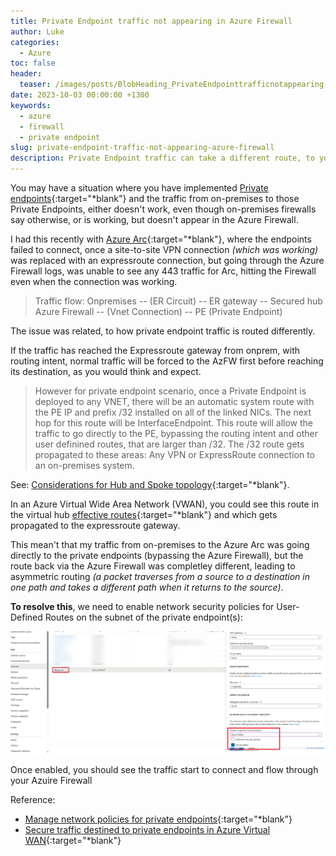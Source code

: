 ```yaml
---
title: Private Endpoint traffic not appearing in Azure Firewall
author: Luke
categories:
  - Azure
toc: false
header:
  teaser: /images/posts/BlobHeading_PrivateEndpointtrafficnotappearing.gif
date: 2023-10-03 00:00:00 +1300
keywords:
  - azure
  - firewall
  - private endpoint
slug: private-endpoint-traffic-not-appearing-azure-firewall
description: Private Endpoint traffic can take a different route, to your standard traffic and cause some confusion and dropped packets.
---
```


You may have a situation where you have implemented [Private endpoints](https://learn.microsoft.com/azure/private-link/private-endpoint-overview?WT.mc_id=AZ-MVP-5004796){:target="*blank"} and the traffic from on-premises to those Private Endpoints, either doesn't work, even though on-premises firewalls say otherwise, or is working, but doesn't appear in the Azure Firewall.

I had this recently with [Azure Arc](https://learn.microsoft.com/azure/azure-arc/overview?WT.mc_id=AZ-MVP-5004796){:target="*blank"}, where the endpoints failed to connect, once a site-to-site VPN connection _(which was working)_ was replaced with an expressroute connection, but going through the Azure Firewall logs, was unable to see any 443 traffic for Arc, hitting the Firewall even when the connection was working.

> Traffic flow: Onpremises -- (ER Circuit) -- ER gateway -- Secured hub Azure Firewall -- (Vnet Connection) -- PE (Private Endpoint)

The issue was related, to how private endpoint traffic is routed differently.

If the traffic has reached the Expressroute gateway from onprem, with routing intent, normal traffic will be forced to the AzFW first before reaching its destination, as you would think and expect.

> However for private endpoint scenario, once a Private Endpoint is deployed to any VNET, there will be an automatic system route with the PE IP and prefix /32 installed on all of the linked NICs.
> The next hop for this route will be InterfaceEndpoint.
> This route will allow the traffic to go directly to the PE, bypassing the routing intent and other user definined routes, that are larger than /32. The /32 route gets propagated to these areas: Any VPN or ExpressRoute connection to an on-premises system.

See: [Considerations for Hub and Spoke topology](https://learn.microsoft.com/en-us/azure/architecture/guide/networking/private-link-hub-spoke-network?WT.mc_id=AZ-MVP-5004796#considerations){:target="*blank"}.

In an Azure Virtual Wide Area Network (VWAN), you could see this route in the virtual hub [effective routes](https://learn.microsoft.com/azure/virtual-wan/effective-routes-virtual-hub?WT.mc_id=AZ-MVP-5004796){:target="*blank"} and which gets propagated to the expressroute gateway.

This mean't that my traffic from on-premises to the Azure Arc was going directly to the private endpoints (bypassing the Azure Firewall), but the route back via the Azure Firewall was completley different, leading to asymmetric routing _(a packet traverses from a source to a destination in one path and takes a different path when it returns to the source)_.

**To resolve this**, we need to enable network security policies for User-Defined Routes on the subnet of the private endpoint(s):

![Azure Portal - Private Endpoint - Routes](/images/posts/AzurePortal_RouteTables_PrivateEndpoint.png)

Once enabled, you should see the traffic start to connect and flow through your Azuire Firewall

Reference:

* [Manage network policies for private endpoints](https://learn.microsoft.com/azure/private-link/disable-private-endpoint-network-policy?tabs=network-policy-portal&WT.mc_id=AZ-MVP-5004796){:target="*blank"}
* [Secure traffic destined to private endpoints in Azure Virtual WAN](https://learn.microsoft.com/azure/firewall-manager/private-link-inspection-secure-virtual-hub?WT.mc_id=AZ-MVP-5004796){:target="*blank"}
